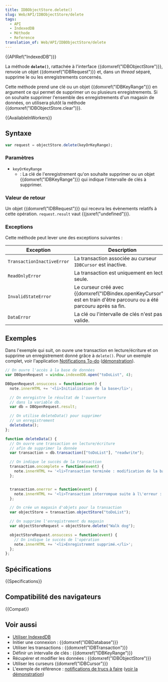 ```yaml
---
title: IDBObjectStore.delete()
slug: Web/API/IDBObjectStore/delete
tags:
  - API
  - IndexedDB
  - Méthode
  - Reference
translation_of: Web/API/IDBObjectStore/delete
---
```


{{APIRef("IndexedDB")}}

La méthode **`delete()`**, rattachée à l'interface {{domxref("IDBObjectStore")}}, renvoie un objet {{domxref("IDBRequest")}} et, dans un _thread_ séparé, supprime le ou les enregistrements concernés.

Cette méthode prend une clé ou un objet {{domxref("IDBKeyRange")}} en argument ce qui permet de supprimer un ou plusieurs enregistrements. Si on souhaite supprimer l'ensemble des enregistrements d'un magasin de données, on utilisera plutôt la méthode {{domxref("IDBObjectStore.clear")}}.

{{AvailableInWorkers}}

## Syntaxe

```js
var request = objectStore.delete(keyOrKeyRange);
```

### Paramètres

- `keyOrKeyRange`
  - : La clé de l'enregistrement qu'on souhaite supprimer ou un objet {{domxref("IDBKeyRange")}} qui indique l'intervalle de clés à supprimer.

### Valeur de retour

Un objet {{domxref("IDBRequest")}} qui recevra les évènements relatifs à cette opération. `request.result` vaut {{jsxref("undefined")}}.

### Exceptions

Cette méthode peut lever une des exceptions suivantes :

| Exception                  | Description                                                                                                                         |
| -------------------------- | ----------------------------------------------------------------------------------------------------------------------------------- |
| `TransactionInactiveError` | La transaction associée au curseur `IDBCursor` est inactive.                                                                        |
| `ReadOnlyError`            | La transaction est uniquement en lecture seule.                                                                                     |
| `InvalidStateError`        | Le curseur créé avec {{domxref("IDBindex.openKeyCursor")}}, est en train d'être parcouru ou a été parcouru après sa fin. |
| `DataError`                | La clé ou l'intervalle de clés n'est pas valide.                                                                                    |

## Exemples

Dans l'exemple qui suit, on ouvre une transaction en lecture/écriture et on supprime un enregistrement donné grâce à `delete()`. Pour un exemple complet, voir l'application [Notifications To-do](https://github.com/mdn/dom-examples/tree/main/to-do-notifications) ([démonstration](https://mdn.github.io/dom-examples/to-do-notifications/)).

```js
// On ouvre l'accès à la base de données
var DBOpenRequest = window.indexedDB.open("toDoList", 4);

DBOpenRequest.onsuccess = function(event) {
  note.innerHTML += '<li>Initialisation de la base</li>';

  // On enregistre le résultat de l'ouverture
  // dans la variable db.
  var db = DBOpenRequest.result;

  // On utilise deleteData() pour supprimer
  // un enregistrement
  deleteData();
};

function deleteData() {
  // On ouvre une transaction en lecture/écriture
  // afin de supprimer la donnée
  var transaction = db.transaction(["toDoList"], "readwrite");

  // On indique le succès de la transaction
  transaction.oncomplete = function(event) {
    note.innerHTML += '<li>Transaction terminée : modification de la base terminée.</li>';
  };


  transaction.onerror = function(event) {
    note.innerHTML += '<li>Transaction interrompue suite à l\'erreur : ' + transaction.error + '</li>';
  };

  // On crée un magasin d'objets pour la transaction
  var objectStore = transaction.objectStore("toDoList");

  // On supprime l'enregistrement du magasin
  var objectStoreRequest = objectStore.delete("Walk dog");

  objectStoreRequest.onsuccess = function(event) {
    // On indique le succès de l'opération
    note.innerHTML += '<li>Enregistremnt supprimé.</li>';
  };
};
```

## Spécifications

{{Specifications}}

## Compatibilité des navigateurs

{{Compat}}

## Voir aussi

- [Utiliser IndexedDB](/fr/docs/Web/API/API_IndexedDB/Using_IndexedDB)
- Initier une connexion : {{domxref("IDBDatabase")}}
- Utiliser les transactions : {{domxref("IDBTransaction")}}
- Définir un intervalle de clés : {{domxref("IDBKeyRange")}}
- Récupérer et modifier les données : {{domxref("IDBObjectStore")}}
- Utiliser les curseurs {{domxref("IDBCursor")}}
- L'exemple de référence : [notifications de trucs à faire](https://github.com/mdn/dom-examples/tree/main/to-do-notifications) ([voir la démonstration](https://mdn.github.io/dom-examples/to-do-notifications/))
